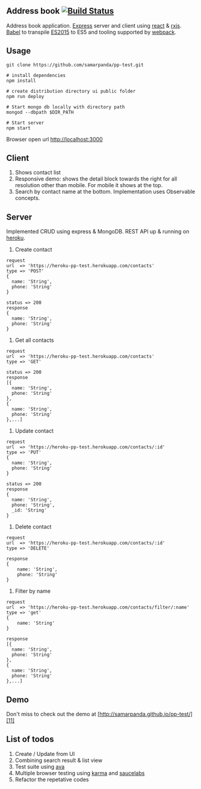 ## Address book [![Build Status](https://travis-ci.org/samarpanda/pp-test.svg?branch=master)](https://travis-ci.org/samarpanda/pp-test)


Address book application. [Express][3] server and client using [react][4] & [rxjs][6]. [Babel][5] to transpile [ES2015][2] to ES5 and tooling supported by [webpack][1].


## Usage

```shell
git clone https://github.com/samarpanda/pp-test.git

# install dependencies
npm install

# create distribution directory ui public folder
npm run deploy

# Start mongo db locally with directory path
mongod --dbpath $DIR_PATH

# Start server
npm start
```
Browser open url [http://localhost:3000][8]


## Client

1. Shows contact list
1. Responsive demo: shows the detail block towards the right for all resolution other than mobile. For mobile it shows at the top.
1. Search by contact name at the bottom. Implementation uses Observable concepts.

## Server
Implemented CRUD using express & MongoDB. REST API up & running on [heroku][11].

1. Create contact
```text
request
url  => 'https://heroku-pp-test.herokuapp.com/contacts'
type => 'POST'
{
  name: 'String',
  phone: 'String'
}

status => 200
response
{
  name: 'String',
  phone: 'String'
}
```

1. Get all contacts
```text
request
url  => 'https://heroku-pp-test.herokuapp.com/contacts'
type => 'GET'

status => 200
response
[{
  name: 'String',
  phone: 'String'
},
{
  name: 'String',
  phone: 'String'
},...]
```

1. Update contact
```text
request
url  => 'https://heroku-pp-test.herokuapp.com/contacts/:id'
type => 'PUT'
{
  name: 'String',
  phone: 'String'
}

status => 200
response
{
  name: 'String',
  phone: 'String',
  _id: 'String'
}
```

1. Delete contact
```text
request
url  => 'https://heroku-pp-test.herokuapp.com/contacts/:id'
type => 'DELETE'

response
{
	name: 'String',
	phone: 'String'
}
```

1. Filter by name
```text
request
url  => 'https://heroku-pp-test.herokuapp.com/contacts/filter/:name'
type => 'get'
{
	name: 'String'
}

response
[{
  name: 'String',
  phone: 'String'
},
{
  name: 'String',
  phone: 'String'
},...]
```

## Demo

Don't miss to check out the demo at [http://samarpanda.github.io/pp-test/][11]

## List of todos

1. Create / Update from UI
1. Combining search result & list view
1. Test suite using [ava][13]
1. Multiple browser testing using [karma][7] and [saucelabs][9]
1. Refactor the repetative codes


[1]: https://webpack.github.io/
[2]: http://es6-features.org/
[3]: http://expressjs.com/
[4]: https://facebook.github.io/react/
[5]: https://babeljs.io/
[6]: https://github.com/Reactive-Extensions/RxJS
[7]: http://karma-runner.github.io/
[8]: http://localhost:3000
[9]: https://saucelabs.com/
[10]: http://heroku.com/
[11]: http://samarpanda.github.io/pp-test/
[12]: https://heroku-pp-test.herokuapp.com/
[13]: https://www.npmjs.com/package/ava
[14]: https://mongolab.com